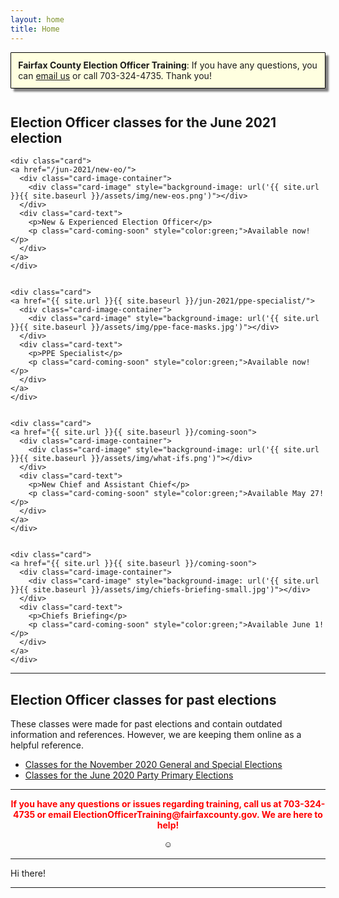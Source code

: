 ```yaml
---
layout: home
title: Home
---
```


<div class="homepage-intro animate__animated animate__pulse" style="margin:1em auto; display:none;">
    Welcome to the Election Officer Training website!
</div>

<p style="
    background: lightyellow;
    padding: 0.8em;
    box-shadow: 5px 5px 3px grey;
    border-radius: 1px;
    border: 1px solid black;
    margin-bottom: 3em;
"><strong>Fairfax County Election Officer Training</strong>: If you have any questions, you can <a href="mailto:ElectionOfficerTraining@fairfaxcounty.gov">email us</a> or call 703-324-4735. Thank you!</p>

<h2>Election Officer classes for the June 2021 election</h2>

<div class="cards">

    <div class="card">
    <a href="/jun-2021/new-eo/">
      <div class="card-image-container">
        <div class="card-image" style="background-image: url('{{ site.url }}{{ site.baseurl }}/assets/img/new-eos.png')"></div>
      </div>
      <div class="card-text">
        <p>New & Experienced Election Officer</p>
        <p class="card-coming-soon" style="color:green;">Available now!</p>
      </div>
    </a>
    </div>


    <div class="card">
    <a href="{{ site.url }}{{ site.baseurl }}/jun-2021/ppe-specialist/">
      <div class="card-image-container">
        <div class="card-image" style="background-image: url('{{ site.url }}{{ site.baseurl }}/assets/img/ppe-face-masks.jpg')"></div>
      </div>
      <div class="card-text">
        <p>PPE Specialist</p>
        <p class="card-coming-soon" style="color:green;">Available now!</p>
      </div>
    </a>
    </div>


    <div class="card">
    <a href="{{ site.url }}{{ site.baseurl }}/coming-soon">
      <div class="card-image-container">
        <div class="card-image" style="background-image: url('{{ site.url }}{{ site.baseurl }}/assets/img/what-ifs.png')"></div>
      </div>
      <div class="card-text">
        <p>New Chief and Assistant Chief</p>
        <p class="card-coming-soon" style="color:green;">Available May 27!</p>
      </div>
    </a>
    </div>


    <div class="card">
    <a href="{{ site.url }}{{ site.baseurl }}/coming-soon">
      <div class="card-image-container">
        <div class="card-image" style="background-image: url('{{ site.url }}{{ site.baseurl }}/assets/img/chiefs-briefing-small.jpg')"></div>
      </div>
      <div class="card-text">
        <p>Chiefs Briefing</p>
        <p class="card-coming-soon" style="color:green;">Available June 1!</p>
      </div>
    </a>
    </div>

</div>


---


<h2>Election Officer classes for past elections</h2>

These classes were made for past elections and contain outdated information and references. However, we are keeping them online as a helpful reference.

- [Classes for the November 2020 General and Special Elections]({{site.url}}{{site.baseurl}}/nov-2020)
- [Classes for the June 2020 Party Primary Elections]({{site.url}}{{site.baseurl}}/jun-2020)

---


<p style="text-align: center; font-weight:bold;"><span style="color:#FF0000;">If you have any questions or issues regarding training, call us at 703-324-4735 or
 email ElectionOfficerTraining@fairfaxcounty.gov. We are here to help!</span></p>





<div style="display: flex;justify-content: center;">
    <button onclick="hideDIV()" style="
    background: transparent;
    /* color: transparent; */
    border: 0;
">☺</button>
</div>

<script>
function hideDIV() {
  var x = document.getElementById("hideText");
  if (x.style.display === "none") {
    x.style.display = "block";
  } else {
    x.style.display = "none";
  }
}
</script>

<div id="hideText">

<hr />

Hi there!

<hr />




</div>
